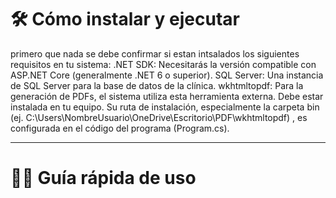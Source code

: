 # 🛠️ Cómo instalar y ejecutar
primero que nada se debe confirmar si estan intsalados los siguientes requisitos en tu sistema:
.NET SDK: Necesitarás la versión compatible con ASP.NET Core (generalmente .NET 6 o superior).
SQL Server: Una instancia de SQL Server para la base de datos de la clínica.
wkhtmltopdf: Para la generación de PDFs, el sistema utiliza esta herramienta externa. Debe estar instalada en tu equipo. Su ruta de instalación, especialmente la carpeta bin (ej. C:\Users\NombreUsuario\OneDrive\Escritorio\PDF\wkhtmltopdf\)
, es configurada en el código del programa (Program.cs).


---

# 👨‍💻 Guía rápida de uso


